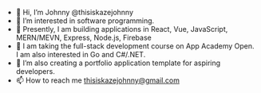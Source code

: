 - 👋 Hi, I’m Johnny @thisiskazejohnny
- 👀 I’m interested in software programming.
- 🌱 Presently, I am building applications in React, Vue, JavaScript, MERN/MEVN, Express, Node.js, Firebase
- 🌱 I am taking the full-stack development course on App Academy Open. I am also interested in Go and C#/.NET.
- 💞️ I’m also creating a portfolio application template for aspiring developers.
- 📫 How to reach me thisiskazejohnny@gmail.com

<!---
thisiskazejohnny/thisiskazejohnny is a ✨ special ✨ repository because its `README.md` (this file) appears on your GitHub profile.
You can click the Preview link to take a look at your changes.
--->
